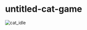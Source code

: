 # untitled-cat-game
 
![cat_idle](https://github.com/ag1rlisagun/untitled-cat-game/assets/91238995/f9ff104a-4577-4448-80bd-dad5ba1cfff3)
